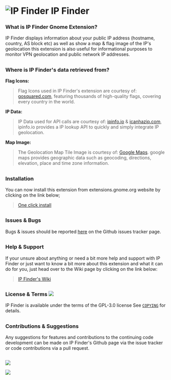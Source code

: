 # ![IP Finder](https://github.com/LinxGem33/IP-Finder/blob/master/screens/ip-address3.png?raw=true) IP Finder

### What is IP Finder Gnome Extension?

IP Finder displays information about your public IP address (hostname, country, AS block etc) as well as show a map & flag image of the IP's geolocation this extension is also useful for informational purposes to monitor VPN geolocation and public network IP addresses.

##

### Where is IP Finder's data retrieved from?

**Flag Icons:** 

> Flag Icons used in IP Finder's extension are courtesy of: [gosquared.com](http://gosquared.com), 
featuring thousands of high-quality flags, covering every country in the world.

**IP Data:** 

> IP Data used for API calls are courtesy of: [ipinfo.io](http://ipinfo.io/) & [icanhazip.com](http://icanhazip.com), ipinfo.io provides a IP lookup API to quickly and simply integrate IP geolocation.

**Map Image:** 

> The Geolocation Map Tile Image is courtesy of: [Google Maps](https://www.google.com/maps). google maps provides geographic data such as geocoding, directions, elevation, place and time zone information.


## 

### Installation

You can now install this extension from extensions.gnome.org website by clicking on the link below; 

> [One click install](https://extensions.gnome.org/extension/1190/ip-finder/)

## 

### Issues & Bugs

Bugs & issues should be reported [here](https://github.com/LinxGem33/IP-Finder/issues) on the Github issues tracker page.

## 

### Help & Support

If your unsure about anything or need a bit more help and support with IP Finder or just want to know a bit more about this extension and what it can do for you, just head over to the Wiki page by clicking on the link below:

> [IP Finder's Wiki](https://github.com/LinxGem33/IP-Finder/wiki)

##

### License & Terms ![](https://github.com/LinxGem33/IP-Finder/blob/master/screens/Copyleft-16.png?raw=true)

IP Finder is available under the terms of the GPL-3.0 license See [`COPYING`](https://github.com/LinxGem33/IP-Finder/blob/master/COPYING) for details.

## 

### Contributions & Suggestions

Any suggestions for features and contributions to the continuing code development can be made on IP Finder's Github page via the issue tracker or code contributions via a pull request.

## 

![](https://github.com/LinxGem33/IP-Finder/blob/master/screens/dip.png?raw=true)

![](https://github.com/LinxGem33/IP-Finder/blob/master/screens/ipd.png?raw=true) 
